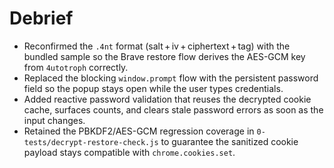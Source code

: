 # Debrief

- Reconfirmed the `.4nt` format (salt + iv + ciphertext + tag) with the bundled sample so the Brave restore flow derives the AES-GCM key from `4utotroph` correctly.
- Replaced the blocking `window.prompt` flow with the persistent password field so the popup stays open while the user types credentials.
- Added reactive password validation that reuses the decrypted cookie cache, surfaces counts, and clears stale password errors as soon as the input changes.
- Retained the PBKDF2/AES-GCM regression coverage in `0-tests/decrypt-restore-check.js` to guarantee the sanitized cookie payload stays compatible with `chrome.cookies.set`.

